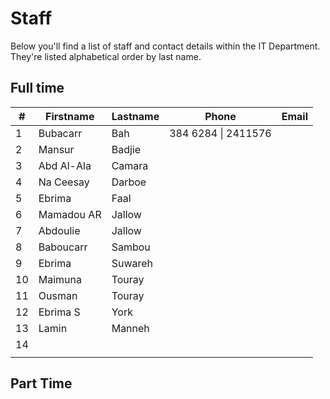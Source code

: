 # Staff

Below you'll find a list of staff and contact details within the IT Department. They're listed alphabetical order by last name.

## Full time

| #    | Firstname  | Lastname | Phone               | Email |
| ---- | ---------- | -------- | ------------------- | ----- |
| 1    | Bubacarr   | Bah      | 384 6284 \| 2411576 |       |
| 2    | Mansur     | Badjie   |                     |       |
| 3    | Abd Al-Ala | Camara   |                     |       |
| 4    | Na Ceesay  | Darboe   |                     |       |
| 5    | Ebrima     | Faal     |                     |       |
| 6    | Mamadou AR | Jallow   |                     |       |
| 7    | Abdoulie   | Jallow   |                     |       |
| 8    | Baboucarr  | Sambou   |                     |       |
| 9    | Ebrima     | Suwareh  |                     |       |
| 10   | Maimuna    | Touray   |                     |       |
| 11   | Ousman     | Touray   |                     |       |
| 12   | Ebrima S   | York     |                     |       |
| 13   | Lamin      | Manneh   |                     |       |
| 14   |            |          |                     |       |
|      |            |          |                     |       |

## Part Time

## 